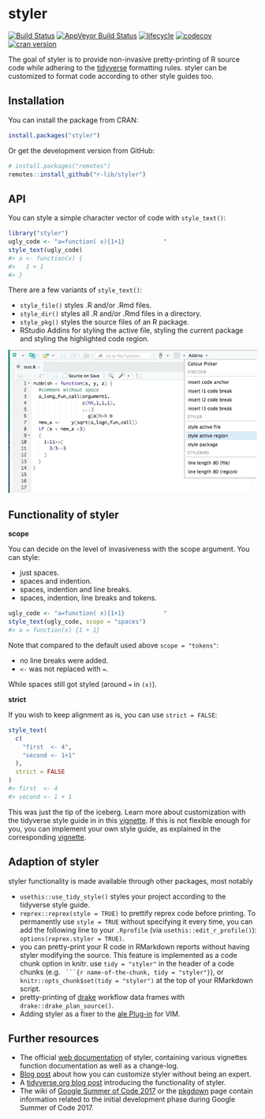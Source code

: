 
<!-- README.md is generated from README.Rmd. Please edit that file -->

# styler

[![Build
Status](https://travis-ci.org/r-lib/styler.svg?branch=master)](https://travis-ci.org/r-lib/styler)
[![AppVeyor Build
Status](https://ci.appveyor.com/api/projects/status/github/r-lib/styler?branch=master&svg=true)](https://ci.appveyor.com/project/r-lib/styler)
[![lifecycle](https://img.shields.io/badge/lifecycle-stable-brightgreen.svg)](https://www.tidyverse.org/lifecycle/#stable)
[![codecov](https://codecov.io/gh/r-lib/styler/branch/master/graph/badge.svg)](https://codecov.io/gh/r-lib/styler)
[![cran
version](http://www.r-pkg.org/badges/version/styler)](https://cran.r-project.org/package=styler)

The goal of styler is to provide non-invasive pretty-printing of R
source code while adhering to the
[tidyverse](http://style.tidyverse.org) formatting rules. styler can be
customized to format code according to other style guides too.

## Installation

You can install the package from CRAN:

``` r
install.packages("styler") 
```

Or get the development version from GitHub:

``` r
# install.packages("remotes") 
remotes::install_github("r-lib/styler") 
```

## API

You can style a simple character vector of code with `style_text()`:

``` r
library("styler")
ugly_code <- "a=function( x){1+1}           "
style_text(ugly_code)
#> a <- function(x) {
#>   1 + 1
#> }
```

There are a few variants of `style_text()`:

  - `style_file()` styles .R and/or .Rmd files.
  - `style_dir()` styles all .R and/or .Rmd files in a directory.
  - `style_pkg()` styles the source files of an R package.
  - RStudio Addins for styling the active file, styling the current
    package and styling the highlighted code
region.

<img src="https://raw.githubusercontent.com/lorenzwalthert/some_raw_data/master/styler_0.1.gif" width="650px" />

## Functionality of styler

**scope**

You can decide on the level of invasiveness with the scope argument. You
can style:

  - just spaces.
  - spaces and indention.
  - spaces, indention and line breaks.
  - spaces, indention, line breaks and tokens.

<!-- end list -->

``` r
ugly_code <- "a=function( x){1+1}           "
style_text(ugly_code, scope = "spaces")
#> a = function(x) {1 + 1}
```

Note that compared to the default used above `scope = "tokens"`:

  - no line breaks were added.
  - `<-` was not replaced with `=`.

While spaces still got styled (around `=` in `(x)`).

**strict**

If you wish to keep alignment as is, you can use `strict = FALSE`:

``` r
style_text(
  c(
    "first  <- 4", 
    "second <- 1+1"
  ),
  strict = FALSE 
) 
#> first  <- 4
#> second <- 1 + 1
```

This was just the tip of the iceberg. Learn more about customization
with the tidyverse style guide in in this
[vignette](http://styler.r-lib.org/articles/introducing_styler.html). If
this is not flexible enough for you, you can implement your own style
guide, as explained in the corresponding
[vignette](http://styler.r-lib.org/articles/customizing_styler.html).

## Adaption of styler

styler functionality is made available through other packages, most
notably

  - `usethis::use_tidy_style()` styles your project according to the
    tidyverse style guide.
  - `reprex::reprex(style = TRUE)` to prettify reprex code before
    printing. To permanently use `style = TRUE` without specifying it
    every time, you can add the following line to your `.Rprofile` (via
    `usethis::edit_r_profile()`): `options(reprex.styler = TRUE)`.
  - you can pretty-print your R code in RMarkdown reports without having
    styler modifying the source. This feature is implemented as a code
    chunk option in knitr. use `tidy = "styler"` in the header of a code
    chunks (e.g. ` ```{r name-of-the-chunk, tidy = "styler"}`), or
    `knitr::opts_chunk$set(tidy = "styler")` at the top of your
    RMarkdown script.
  - pretty-printing of [drake](https://github.com/ropensci/drake)
    workflow data frames with `drake::drake_plan_source()`.
  - Adding styler as a fixer to the [ale
    Plug-in](https://github.com/w0rp/ale/pull/2401#issuecomment-485942966)
    for VIM.

## Further resources

  - The official [web documentation](http://styler.r-lib.org/) of
    styler, containing various vignettes function documentation as well
    as a change-log.
  - [Blog
    post](https://lorenzwalthert.netlify.com/posts/customizing-styler-the-quick-way/)
    about how you can customize styler without being an expert.
  - A [tidyverse.org blog
    post](https://www.tidyverse.org/articles/2017/12/styler-1.0.0/)
    introducing the functionality of styler.
  - The wiki of [Google Summer of Code
    2017](https://github.com/rstats-gsoc/gsoc2017/wiki/Noninvasive-source-code-formatting)
    or the [pkgdown](https://r-lib.github.io/styler/) page contain
    information related to the initial development phase during Google
    Summer of Code 2017.

